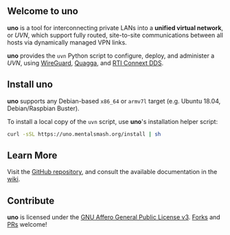 ## Welcome to uno

**uno** is a tool for interconnecting private LANs into a **unified virtual network**, or *UVN*, which support fully routed, site-to-site communications between all hosts via dynamically managed VPN links.

**uno** provides the `uvn` Python script to configure, deploy, and administer a *UVN*, using [WireGuard](https://www.wireguard.com/), [Quagga](https://www.nongnu.org/quagga/), and [RTI Connext DDS](https://www.rti.com/products/connext-dds-professional).

## Install uno

**uno** supports any Debian-based `x86_64` or `armv7l` target (e.g. Ubuntu 18.04, Debian/Raspbian Buster).

To install a local copy of the `uvn` script, use **uno**'s installation helper script:

```sh
curl -sSL https://uno.mentalsmash.org/install | sh
```

## Learn More

Visit the [GitHub repository](https://github.com/mentalsmash/uno/), and consult the available documentation in the [wiki](https://github.com/mentalsmash/uno/wiki).

## Contribute

**uno** is licensed under the [GNU Affero General Public License v3](https://tldrlegal.com/license/gnu-affero-general-public-license-v3-(agpl-3.0)). [Forks](https://github.com/mentalsmash/uno/fork) and [PRs](https://github.com/mentalsmash/uno/pulls) welcome!
